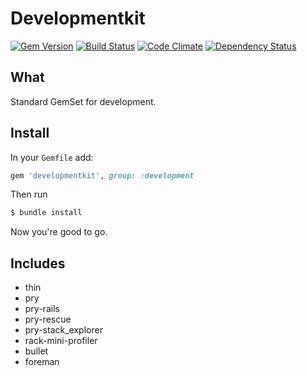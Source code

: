 # Developmentkit

[![Gem Version](https://badge.fury.io/rb/developmentkit.svg)](http://badge.fury.io/rb/developmentkit)
[![Build Status](https://travis-ci.org/tetuyoko/developmentkit.svg)](https://travis-ci.org/tetuyoko/developmentkit)
[![Code Climate](https://codeclimate.com/github/tetuyoko/developmentkit/badges/gpa.svg)](https://codeclimate.com/github/tetuyoko/developmentkit)
[![Dependency Status](https://gemnasium.com/tetuyoko/developmentkit.svg)](https://gemnasium.com/tetuyoko/developmentkit)

## What
Standard GemSet for development.

## Install

In your `Gemfile` add:

```ruby
gem 'developmentkit', group: :development
```

Then run

```sh
$ bundle install
```

Now you're good to go.

## Includes
* thin
* pry                        
* pry-rails
* pry-rescue
* pry-stack_explorer
* rack-mini-profiler
* bullet
* foreman
